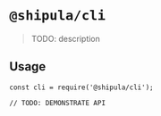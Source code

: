 # `@shipula/cli`

> TODO: description

## Usage

```
const cli = require('@shipula/cli');

// TODO: DEMONSTRATE API
```
